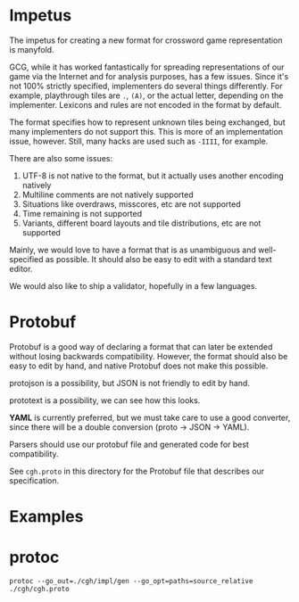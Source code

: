 # Impetus

The impetus for creating a new format for crossword game representation is manyfold.

GCG, while it has worked fantastically for spreading representations of our game
via the Internet and for analysis purposes,
has a few issues. Since it's not 100% strictly specified, implementers do several
things differently. For example, playthrough tiles are `.`, `(A)`, or the actual letter,
depending on the implementer. Lexicons and rules are not encoded in the format by default.

The format specifies how to represent unknown tiles being exchanged, but many implementers
do not support this. This is more of an implementation issue, however. Still, many hacks
are used such as `-IIII`, for example.


There are also some issues:

1) UTF-8 is not native to the format, but it actually uses another encoding natively
2) Multiline comments are not natively supported
3) Situations like overdraws, misscores, etc are not supported
4) Time remaining is not supported
5) Variants, different board layouts and tile distributions, etc are not supported


Mainly, we would love to have a format that is as unambiguous and well-specified
as possible. It should also be easy to edit with a standard text editor.

We would also like to ship a validator, hopefully in a few languages.


# Protobuf

Protobuf is a good way of declaring a format that can later be extended without losing
backwards compatibility. However, the format should also be easy to edit by hand,
and native Protobuf does not make this possible.

protojson is a possibility, but JSON is not friendly to edit by hand.

prototext is a possibility, we can see how this looks.

**YAML** is currently preferred, but we must take care to use a good converter, since
there will be a double conversion (proto -> JSON -> YAML).

Parsers should use our protobuf file and generated code for best compatibility.

See `cgh.proto` in this directory for the Protobuf file that describes our specification.

# Examples





# protoc

`protoc --go_out=./cgh/impl/gen --go_opt=paths=source_relative ./cgh/cgh.proto`